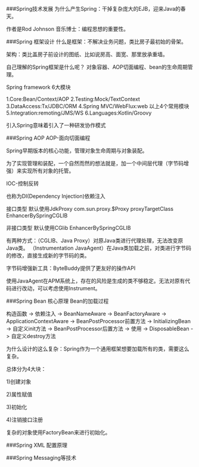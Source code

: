 ###Spring技术发展
为什么产生Spring：干掉复杂庞大的EJB，迎来Java的春天。

作者是Rod Johnson 音乐博士：编程思想的重要性。

###Spring 框架设计
什么是框架：不解决业务问题，类比房子最初始的骨架。

架构：类比盖房子前设计的图纸、比如说房高、面宽、那里放承重墙。

自己理解的Spring框架是什么呢？ 对象容器、AOP切面编程、bean的生命周期管理。

Spring framework 6大模块

1.Core:Bean/Context/AOP
2.Testing:Mock/TextContext
3.DataAccess:Tx/JDBC/ORM
4.Spring MVC/WebFlux:web
以上4个常用模块
5.Integration:remoting/JMS/WS
6.Languages:Kotlin/Groovy

引入Spring意味着引入了一种研发协作模式

###Spring AOP
AOP-面向切面编程

Spring早期版本的核心功能，管理对象生命周期与对象装配。

为了实现管理和装配，一个自然而然的想法就是，加一个中间层代理（字节码增强）来实现所有对象的托管。

IOC-控制反转

也称为DI(Dependency Injection)依赖注入

接口类型  默认使用JdkProxy  com.sun.proxy.$Proxy
         proxyTargetClass EnhancerBySpringCGLIB

非接口类型  默认使用CGlib    EnhancerBySpringCGLIB

有两种方式：（CGLIB、Java Proxy）对原Java类进行代理处理，无法改变原Java类。
          （Instrumentation JavaAgent）在Java类加载之前，对类进行字节码的修改，直接生成新的字节码的类。

字节码增强新工具：ByteBuddy提供了更友好的操作API

使用JavaAgent在APM系统上，存在的风险是生成的类不够稳定。无法对原有代码进行改动，可以考虑使用Instrument。

###Spring Bean 核心原理
Bean的加载过程

构造函数 -> 依赖注入 -> BeanNameAware -> BeanFactoryAware -> ApplicationContextAware -> BeanPostProcessor前置方法
-> InitializingBean -> 自定义init方法 -> BeanPostProcessor后置方法 -> 使用 -> DisposableBean -> 自定义destroy方法 

为什么设计的这么复杂：Spring作为一个通用框架想要加载所有的类，需要这么复杂。

总体分为4大块：

1)创建对象

2)属性赋值

3)初始化

4)注销接口注册

复杂的对象使用FactoryBean来进行初始化。

###Spring XML 配置原理


###Spring Messaging等技术